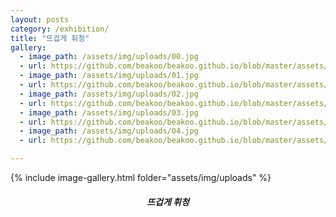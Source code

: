 ```yaml
---
layout: posts
category: /exhibition/
title: "뜨겁게 휘청"
gallery: 
  - image_path: /assets/img/uploads/00.jpg
  - url: https://github.com/beakoo/beakoo.github.io/blob/master/assets/img/uploads/00.jpg
  - image_path: /assets/img/uploads/01.jpg
  - url: https://github.com/beakoo/beakoo.github.io/blob/master/assets/img/uploads/01.jpg
  - image_path: /assets/img/uploads/02.jpg
  - url: https://github.com/beakoo/beakoo.github.io/blob/master/assets/img/uploads/02.jpg
  - image_path: /assets/img/uploads/03.jpg
  - url: https://github.com/beakoo/beakoo.github.io/blob/master/assets/img/uploads/03.jpg
  - image_path: /assets/img/uploads/04.jpg
  - url: https://github.com/beakoo/beakoo.github.io/blob/master/assets/img/uploads/04.jpg

---
```

{% include image-gallery.html folder="assets/img/uploads" %}

<center><h5> 뜨겁게 휘청
        
                        
                        

